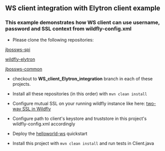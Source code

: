 ## WS client integration with Elytron client example

### This example demonstrates how WS client can use username, password and SSL context from wildfly-config.xml

* Please clone the following repositories: 

[jbossws-spi](https://github.com/wildfly-security-incubator/jbossws-spi/tree/WS_client_Elytron_integration)

[wildfly-elytron](https://github.com/wildfly-security-incubator/wildfly-elytron/tree/WS_client_Elytron_integration)

[jbossws-common](https://github.com/wildfly-security-incubator/jbossws-common)

* checkout to **WS_client_Elytron_integration** branch in each of these projects.

* Install all these repositories (in this order) with 
``
mvn clean install
``

* Configure mutual SSL on your running wildfly instance like here: [two-way SSL in Wildfly](https://docs.jboss.org/author/display/WFLY/Using+the+Elytron+Subsystem#UsingtheElytronSubsystem-EnableTwowaySSL%252FTLSinWildFlyforApplications)

* Configure path to client's keystore and truststore in this project's wildfly-config.xml accordingly

* Deploy the [helloworld-ws](https://github.com/wildfly/quickstart/tree/master/helloworld-ws) quickstart

* Install this project with 
``
mvn clean install
``
and run tests in Client.java

